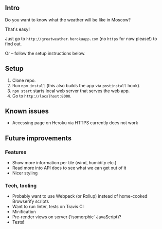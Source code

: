 ## Intro

Do you want to know what the weather will be like in Moscow?

That's easy!

Just go to `http://greatweather.herokuapp.com` (no `https` for now please!) to find out.

Or – follow the setup instructions below.


## Setup

1. Clone repo.
2. Run `npm install` (this also builds the app via `postinstall` hook).
3. `npm start` starts local web server that serves the web app.
4. Go to `http://localhost:8000`.


## Known issues

* Accessing page on Heroku via HTTPS currently does not work


## Future improvements

### Features

* Show more information per tile (wind, humidity etc.)
* Read more into API docs to see what we can get out of it
* Nicer styling


### Tech, tooling

* Probably want to use Webpack (or Rollup) instead of home-cooked Browserify scripts
* Want to run linter, tests on Travis CI
* Minification
* Pre-render views on server ('isomorphic' JavaScript)?
* Tests!
